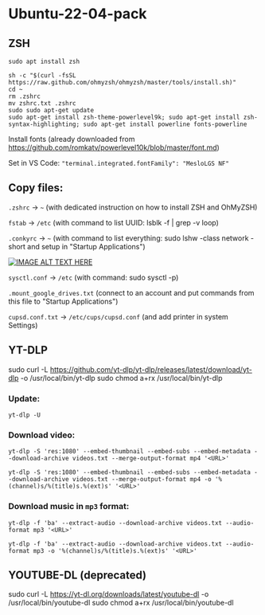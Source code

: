 # Ubuntu-22-04-pack

## ZSH

```shell
sudo apt install zsh

sh -c "$(curl -fsSL https://raw.github.com/ohmyzsh/ohmyzsh/master/tools/install.sh)"
cd ~
rm .zshrc
mv zshrc.txt .zshrc
sudo sudo apt-get update
sudo apt-get install zsh-theme-powerlevel9k; sudo apt-get install zsh-syntax-highlighting; sudo apt-get install powerline fonts-powerline
```

Install fonts (already downloaded from https://github.com/romkatv/powerlevel10k/blob/master/font.md)

Set in VS Code:
`"terminal.integrated.fontFamily": "MesloLGS NF"`

## Copy files:

`.zshrc` -> `~`
(with dedicated instruction on how to install ZSH and OhMyZSH)

`fstab` -> `/etc`
(with command to list UUID: lsblk -f | grep -v loop)

`.conkyrc` -> `~`
(with command to list everything: sudo lshw -class network -short
and setup in "Startup Applications")

[![IMAGE ALT TEXT HERE](http://img.youtube.com/vi/ypFn2HI1y68/0.jpg)](http://www.youtube.com/watch?v=ypFn2HI1y68)

`sysctl.conf` -> `/etc`
(with command: sudo sysctl -p)

`.mount_google_drives.txt`
(connect to an account and put commands from this file to "Startup Applications")

`cupsd.conf.txt` -> `/etc/cups/cupsd.conf`
(and add printer in system Settings)

## YT-DLP

sudo curl -L https://github.com/yt-dlp/yt-dlp/releases/latest/download/yt-dlp -o /usr/local/bin/yt-dlp
sudo chmod a+rx /usr/local/bin/yt-dlp

### Update:

`yt-dlp -U`

### Download video:

```shell
yt-dlp -S 'res:1080' --embed-thumbnail --embed-subs --embed-metadata --download-archive videos.txt --merge-output-format mp4 '<URL>'
```

```shell
yt-dlp -S 'res:1080' --embed-thumbnail --embed-subs --embed-metadata --download-archive videos.txt --merge-output-format mp4 -o '%(channel)s/%(title)s.%(ext)s' '<URL>'
```

### Download music in `mp3` format:

```shell
yt-dlp -f 'ba' --extract-audio --download-archive videos.txt --audio-format mp3 '<URL>'
```

```shell
yt-dlp -f 'ba' --extract-audio --download-archive videos.txt --audio-format mp3 -o '%(channel)s/%(title)s.%(ext)s' '<URL>'
```

## YOUTUBE-DL (deprecated)

sudo curl -L https://yt-dl.org/downloads/latest/youtube-dl -o /usr/local/bin/youtube-dl
sudo chmod a+rx /usr/local/bin/youtube-dl
